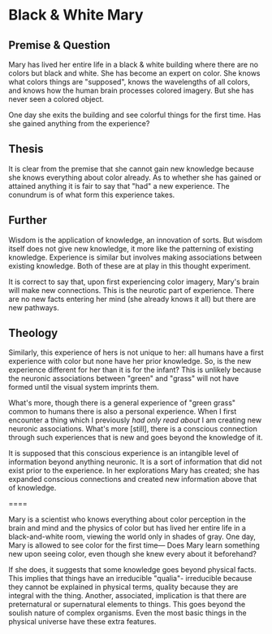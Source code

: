 # Black & White Mary

## Premise & Question

Mary has lived her entire life in a black & white building where there are no colors but black and white.
She has become an expert on color.
She knows what colors things are "supposed", knows the wavelengths of all colors, and knows how the human brain processes colored imagery.
But she has never seen a colored object.

One day she exits the building and see colorful things for the first time.
Has she gained anything from the experience?


## Thesis

It is clear from the premise that she cannot gain new knowledge because she knows everything about color already.
As to whether she has gained or attained anything it is fair to say that "had" a new experience.
The conundrum is of what form this experience takes.


## Further

Wisdom is the application of knowledge, an innovation of sorts.
But wisdom itself does not give new knowledge, it more like the patterning of existing knowledge.
Experience is similar but involves making associations between existing knowledge.
Both of these are at play in this thought experiment.

It is correct to say that, upon first experiencing color imagery, Mary's brain will make new connections.
This is the neurotic part of experience.
There are no new facts entering her mind (she already knows it all) but there are new pathways.


## Theology

Similarly, this experience of hers is not unique to her: all humans have a first experience with color but none have her prior knowledge.
So, is the new experience different for her than it is for the infant?
This is unlikely because the neuronic associations between "green" and "grass" will not have formed until the visual system imprints them.

What's more, though there is a general experience of "green grass" common to humans there is also a personal experience.
When I first encounter a thing which I previously _had only read about_ I am creating new neuronic associations.
What's more [still], there is a conscious connection through such experiences that is new and goes beyond the knowledge of it.

It is supposed that this conscious experience is an intangible level of information beyond anything neuronic.
It is a sort of information that did not exist prior to the experience.
In her explorations Mary has created; she has expanded conscious connections and created new information above that of knowledge.


====

Mary is a scientist who knows everything about color perception in the brain and mind and the physics of color but has lived her entire life in a black-and-white room, viewing the world only in shades of gray.  One day, Mary is allowed to see color for the first time—  Does Mary learn something new upon seeing color, even though she knew every about it beforehand? 

  If she does, it suggests that some knowledge goes beyond physical facts.  This implies that things have an irreducible "qualia"- irreducible because they cannot be explained in physical terms, quality because they are integral with the thing.  Another, associated, implication is that there are preternatural or supernatural elements to things. 
  This goes beyond the soulish nature of complex organisms.  Even the most basic things in the physical universe have these extra features. 



